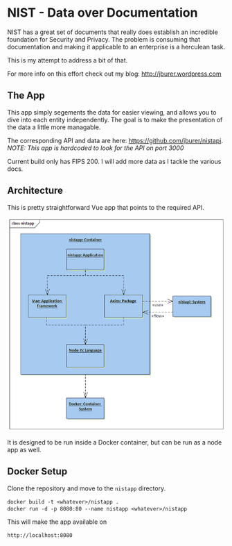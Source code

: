# NIST - Data over Documentation

NIST has a great set of documents that really does establish an incredible foundation
for Security and Privacy. The problem is consuming that documentation and making it
applicable to an enterprise is a herculean task.

This is my attempt to address a bit of that.

For more info on this effort check out my blog: <a href="http://jburer.wordpress.com" target="_blank">http://jburer.wordpress.com</a>

## The App

This app simply segements the data for easier viewing, and allows you to dive into each entity independently.
The goal is to make the presentation of the data a little more managable.

The corresponding API and data are here: <a href="https://github.com/jburer/nistapi" target="_blank">https://github.com/jburer/nistapi</a>.  
<i>NOTE: This app is hardcoded to look for the API on port 3000</i>

Current build only has FIPS 200. I will add more data as I tackle the various docs.

## Architecture

This is pretty straightforward Vue app that points to the required API.

<img src="./images/nistapp.gif" alt="nistapp">

It is designed to be run inside a Docker container, but can be run as a node app as well.

## Docker Setup

Clone the repository and move to the <code>nistapp</code> directory.

```
docker build -t <whatever>/nistapp .
docker run -d -p 8080:80 --name nistapp <whatever>/nistapp
```

This will make the app available on

```
http://localhost:8080
```
